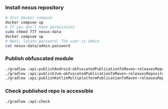 ### Install nexus repository

```bash
# Init docker compose
docker compsoe up
# If you don't have permissions 
sudo chmod 777 nexus-data
docker compsoe up
# Next, locate password. The user is admin
cat nexus-data/admin.password
```

### Publish obfuscated module

```bash
./gradlew :api:publishAndroid-obfuscatedPublicationToMaven-releasesRepository
./gradlew :api:publishJvm-obfuscatedPublicationToMaven-releasesRepository
./gradlew :api:publishKotlinMultiplatformPublicationToMaven-releasesRepository
```

### Check published repo is accessible

```bash
./gradlew :api:check
```